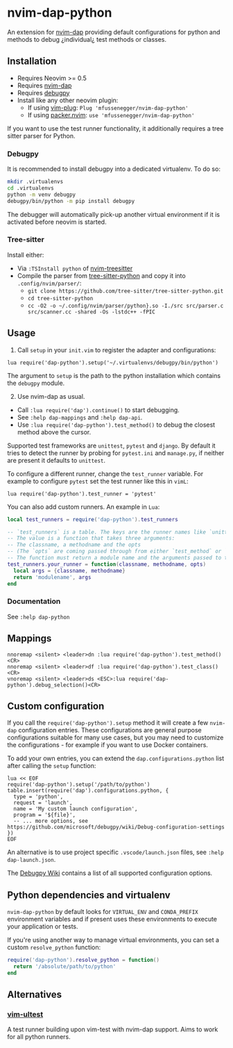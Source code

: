 # nvim-dap-python

An extension for [nvim-dap][1] providing default configurations for python and
methods to debug ¿individual¿ test methods or  classes.



## Installation

- Requires Neovim >= 0.5
- Requires [nvim-dap][1]
- Requires [debugpy][3]
- Install like any other neovim plugin:
  - If using [vim-plug][6]: `Plug 'mfussenegger/nvim-dap-python'`
  - If using [packer.nvim][7]: `use 'mfussenegger/nvim-dap-python'`

If you want to use the test runner functionality,
it additionally requires a tree sitter parser for Python.   

### Debugpy

It is recommended to install debugpy into a dedicated virtualenv. To do so: 
```bash
mkdir .virtualenvs
cd .virtualenvs
python -m venv debugpy
debugpy/bin/python -m pip install debugpy
```

The debugger will automatically pick-up another virtual environment
if it is activated before neovim is started. 



### Tree-sitter

Install either:

- Via `:TSInstall python` of [nvim-treesitter][4]
- Compile the parser from [tree-sitter-python][5] and copy it into `.config/nvim/parser/`:
  - `git clone https://github.com/tree-sitter/tree-sitter-python.git`
  - `cd tree-sitter-python`
  - `cc -O2 -o ~/.config/nvim/parser/python}.so -I./src src/parser.c src/scanner.cc -shared -Os -lstdc++ -fPIC`


## Usage

1. Call `setup` in your `init.vim` to register the adapter and configurations:

```vimL
lua require('dap-python').setup('~/.virtualenvs/debugpy/bin/python')
```

The argument to `setup` is the path to the python installation which contains the `debugpy` module.


2. Use nvim-dap as usual.

- Call `:lua require('dap').continue()` to start debugging.
- See `:help dap-mappings` and `:help dap-api`.
- Use `:lua require('dap-python').test_method()` to debug the closest method above the cursor.

Supported test frameworks are `unittest`, `pytest` and `django`. By default it
tries to detect the runner by probing for `pytest.ini` and `manage.py`, if
neither are present it defaults to `unittest`.

To configure a different runner, change the `test_runner` variable. For example
to configure `pytest` set the test runner like this in `vimL`:

```vimL
lua require('dap-python').test_runner = 'pytest'
```

You can also add custom runners. An example in `Lua`:

```lua
local test_runners = require('dap-python').test_runners

-- `test_runners` is a table. The keys are the runner names like `unittest` or `pytest`.
-- The value is a function that takes three arguments:
-- The classname, a methodname and the opts
-- (The `opts` are coming passed through from either `test_method` or `test_class`)
-- The function must return a module name and the arguments passed to the module as list.
test_runners.your_runner = function(classname, methodname, opts)
  local args = {classname, methodname}
  return 'modulename', args
end
```


### Documentation

See `:help dap-python`


## Mappings


```vimL
nnoremap <silent> <leader>dn :lua require('dap-python').test_method()<CR>
nnoremap <silent> <leader>df :lua require('dap-python').test_class()<CR>
vnoremap <silent> <leader>ds <ESC>:lua require('dap-python').debug_selection()<CR>
```


## Custom configuration

If you call the `require('dap-python').setup` method it will create a few `nvim-dap` configuration entries. These configurations are general purpose configurations suitable for many use cases, but you may need to customize the configurations - for example if you want to use Docker containers.

To add your own entries, you can extend the `dap.configurations.python` list after calling the `setup` function:

```vimL
lua << EOF
require('dap-python').setup('/path/to/python')
table.insert(require('dap').configurations.python, {
  type = 'python',
  request = 'launch',
  name = 'My custom launch configuration',
  program = '${file}',
  -- ... more options, see https://github.com/microsoft/debugpy/wiki/Debug-configuration-settings
})
EOF
```

An alternative is to use project specific `.vscode/launch.json` files, see `:help dap-launch.json`.


The [Debugpy Wiki][debugpy_wiki] contains a list of all supported configuration options.


## Python dependencies and virtualenv

`nvim-dap-python` by default looks for `VIRTUAL_ENV` and `CONDA_PREFIX`
environment variables and if present uses these environments to execute your
application or tests.

If you're using another way to manage virtual environments, you can set a
custom `resolve_python` function:

```lua
require('dap-python').resolve_python = function()
  return '/absolute/path/to/python'
end
```


## Alternatives

### [vim-ultest](https://github.com/rcarriga/vim-ultest)

A test runner building upon vim-test with nvim-dap support.
Aims to work for all python runners.


[1]: https://github.com/mfussenegger/nvim-dap
[3]: https://github.com/microsoft/debugpy
[4]: https://github.com/nvim-treesitter/nvim-treesitter
[5]: https://github.com/tree-sitter/tree-sitter-python
[6]: https://github.com/junegunn/vim-plug
[7]: https://github.com/wbthomason/packer.nvim
[debugpy_wiki]: https://github.com/microsoft/debugpy/wiki/Debug-configuration-settings
